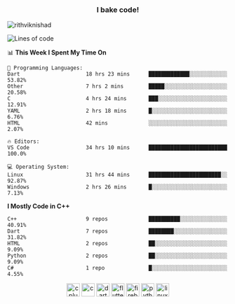 <h3 align="center">I bake code!</h3>

<p align="left"> <img src="https://komarev.com/ghpvc/?username=rithviknishad" alt="rithviknishad" /> </p>

<!--START_SECTION:waka-->
![Lines of code](https://img.shields.io/badge/From%20Hello%20World%20I%27ve%20Written-693289%20lines%20of%20code-blue)

📊 **This Week I Spent My Time On** 

```text
💬 Programming Languages: 
Dart                     18 hrs 23 mins      █████████████░░░░░░░░░░░░   53.82% 
Other                    7 hrs 2 mins        █████░░░░░░░░░░░░░░░░░░░░   20.58% 
C                        4 hrs 24 mins       ███░░░░░░░░░░░░░░░░░░░░░░   12.91% 
YAML                     2 hrs 18 mins       █░░░░░░░░░░░░░░░░░░░░░░░░   6.76% 
HTML                     42 mins             ░░░░░░░░░░░░░░░░░░░░░░░░░   2.07%

🔥 Editors: 
VS Code                  34 hrs 10 mins      █████████████████████████   100.0%

💻 Operating System: 
Linux                    31 hrs 44 mins      ███████████████████████░░   92.87% 
Windows                  2 hrs 26 mins       █░░░░░░░░░░░░░░░░░░░░░░░░   7.13%

```

**I Mostly Code in C++** 

```text
C++                      9 repos             ██████████░░░░░░░░░░░░░░░   40.91% 
Dart                     7 repos             ████████░░░░░░░░░░░░░░░░░   31.82% 
HTML                     2 repos             ██░░░░░░░░░░░░░░░░░░░░░░░   9.09% 
Python                   2 repos             ██░░░░░░░░░░░░░░░░░░░░░░░   9.09% 
C#                       1 repo              █░░░░░░░░░░░░░░░░░░░░░░░░   4.55%

```



<!--END_SECTION:waka-->

<p align="center">
  <img src="https://devicons.github.io/devicon/devicon.git/icons/cplusplus/cplusplus-original.svg" alt="cplusplus" width="30" height="30"/>
  <img src="https://devicons.github.io/devicon/devicon.git/icons/c/c-original.svg" alt="c" width="30" height="30"/>
  <img src="https://www.vectorlogo.zone/logos/dartlang/dartlang-icon.svg" alt="dart" width="30" height="30"/>
  <img src="https://www.vectorlogo.zone/logos/flutterio/flutterio-icon.svg" alt="flutter" width="30" height="30"/> 
  <img src="https://www.vectorlogo.zone/logos/firebase/firebase-icon.svg" alt="firebase" width="30" height="30"/> 
  <img src="https://devicons.github.io/devicon/devicon.git/icons/python/python-original.svg" alt="python" width="30" height="30"/> 
  <img src="https://devicons.github.io/devicon/devicon.git/icons/linux/linux-original.svg" alt="linux" width="30" height="30"/> 
</p>
